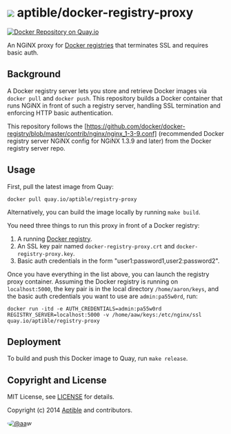 # ![](https://gravatar.com/avatar/11d3bc4c3163e3d238d558d5c9d98efe?s=64) aptible/docker-registry-proxy

[![Docker Repository on Quay.io](https://quay.io/repository/aptible/docker-registry-proxy/status)](https://quay.io/repository/aptible/docker-registry-proxy)

An NGiNX proxy for [Docker registries](https://github.com/docker/docker-registry)
that terminates SSL and requires basic auth.

## Background

A Docker registry server lets you store and retrieve Docker images via
`docker pull` and `docker push`. This repository builds a Docker container that
runs NGiNX in front of such a registry server, handling SSL termination and
enforcing HTTP basic authentication.

This repository follows the [https://github.com/docker/docker-registry/blob/master/contrib/nginx/nginx_1-3-9.conf]
(recommended Docker registry server NGiNX config for NGiNX 1.3.9 and later) from the Docker registry server repo.

## Usage

First, pull the latest image from Quay:

```
docker pull quay.io/aptible/registry-proxy
```

Alternatively, you can build the image locally by running `make build`.

You need three things to run this proxy in front of a Docker registry:

1. A running [Docker registry](https://github.com/docker/docker-registry).
2. An SSL key pair named `docker-registry-proxy.crt` and `docker-registry-proxy.key`.
3. Basic auth credentials in the form "user1:password1,user2:password2".

Once you have everything in the list above, you can launch the registry proxy container.
Assuming the Docker registry is running on `localhost:5000`, the key pair is in the
local directory `/home/aaron/keys`, and the basic auth credentials you want to use
are `admin:pa55w0rd`, run:

```
docker run -itd -e AUTH_CREDENTIALS=admin:pa55w0rd REGISTRY_SERVER=localhost:5000 -v /home/aaw/keys:/etc/nginx/ssl quay.io/aptible/registry-proxy
```

## Deployment

To build and push this Docker image to Quay, run `make release`.

## Copyright and License

MIT License, see [LICENSE](LICENSE.md) for details.

Copyright (c) 2014 [Aptible](https://www.aptible.com) and contributors.

[<img src="https://s.gravatar.com/avatar/c386daf18778552e0d2f2442fd82144d?s=60" style="border-radius: 50%;" alt="@aaw" />](https://github.com/aaw)
